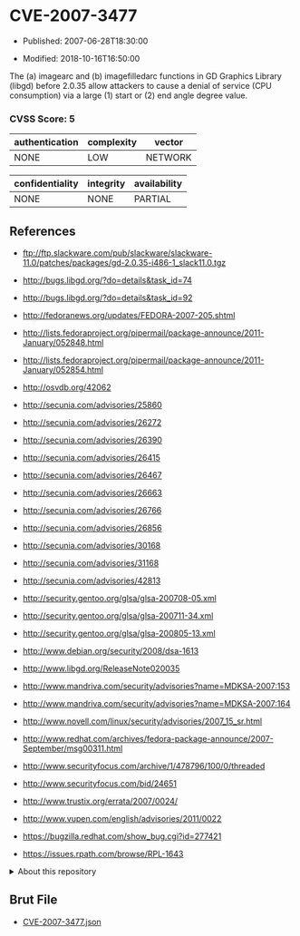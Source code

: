 # CVE-2007-3477

- Published: 2007-06-28T18:30:00

- Modified: 2018-10-16T16:50:00

The (a) imagearc and (b) imagefilledarc functions in GD Graphics Library (libgd) before 2.0.35 allow attackers to cause a denial of service (CPU consumption) via a large (1) start or (2) end angle degree value.

### CVSS Score: **5**

| authentication | complexity | vector |
| --- | --- | --- |
| NONE | LOW | NETWORK |

| confidentiality | integrity | availability |
| --- | --- | --- |
| NONE | NONE | PARTIAL |

## References

* ftp://ftp.slackware.com/pub/slackware/slackware-11.0/patches/packages/gd-2.0.35-i486-1_slack11.0.tgz

* http://bugs.libgd.org/?do=details&task_id=74

* http://bugs.libgd.org/?do=details&task_id=92

* http://fedoranews.org/updates/FEDORA-2007-205.shtml

* http://lists.fedoraproject.org/pipermail/package-announce/2011-January/052848.html

* http://lists.fedoraproject.org/pipermail/package-announce/2011-January/052854.html

* http://osvdb.org/42062

* http://secunia.com/advisories/25860

* http://secunia.com/advisories/26272

* http://secunia.com/advisories/26390

* http://secunia.com/advisories/26415

* http://secunia.com/advisories/26467

* http://secunia.com/advisories/26663

* http://secunia.com/advisories/26766

* http://secunia.com/advisories/26856

* http://secunia.com/advisories/30168

* http://secunia.com/advisories/31168

* http://secunia.com/advisories/42813

* http://security.gentoo.org/glsa/glsa-200708-05.xml

* http://security.gentoo.org/glsa/glsa-200711-34.xml

* http://security.gentoo.org/glsa/glsa-200805-13.xml

* http://www.debian.org/security/2008/dsa-1613

* http://www.libgd.org/ReleaseNote020035

* http://www.mandriva.com/security/advisories?name=MDKSA-2007:153

* http://www.mandriva.com/security/advisories?name=MDKSA-2007:164

* http://www.novell.com/linux/security/advisories/2007_15_sr.html

* http://www.redhat.com/archives/fedora-package-announce/2007-September/msg00311.html

* http://www.securityfocus.com/archive/1/478796/100/0/threaded

* http://www.securityfocus.com/bid/24651

* http://www.trustix.org/errata/2007/0024/

* http://www.vupen.com/english/advisories/2011/0022

* https://bugzilla.redhat.com/show_bug.cgi?id=277421

* https://issues.rpath.com/browse/RPL-1643

<details>
<summary>About this repository</summary> 

  This repository is part of the project [Live Hack CVE](https://github.com/Live-Hack-CVE). Main website can be found [www.live-hack.org](https://www.live-hack.org) 
  
  Made by [Sn0wAlice](https://github.com/Sn0wAlice) for the people that care about security and need to have a feed of the latest CVEs. Hope you enjoy it, don't forget to star the repo and follow me on [Twitter](https://twitter.com/Sn0wAlice) and [Github](https://github.com/Sn0wAlice). And that is my [personnal website](https://www.alice-snow.me/)

  - [Home Page](https://github.com/Live-Hack-CVE)
  - [Framework](https://github.com/Live-Hack-CVE/cve-framework)
  - [CVE database](https://github.com/Live-Hack-CVE/full_database)
  - [Changelog](https://github.com/Live-Hack-CVE/Changelog)
</details>

## Brut File

* [CVE-2007-3477.json](https://raw.githubusercontent.com/Live-Hack-CVE/full_database/main/cves/2007/CVE-2007-3477.json)

